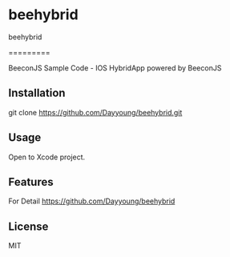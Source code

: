 # beehybrid
beehybrid

=========

BeeconJS Sample Code - IOS HybridApp powered by BeeconJS 

## Installation

git clone https://github.com/Dayyoung/beehybrid.git

## Usage
		
Open to Xcode project.
		
## Features

For Detail 
https://github.com/Dayyoung/beehybrid

## License

MIT
 
 
